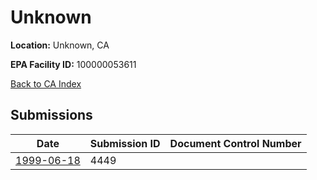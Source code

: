 # Unknown

**Location:** Unknown, CA

**EPA Facility ID:** 100000053611

[Back to CA Index](../../index.md)

## Submissions

| Date | Submission ID | Document Control Number |
|------|--------------|-------------------------|
| [1999-06-18](submissions/4449.md) | 4449 |  |
